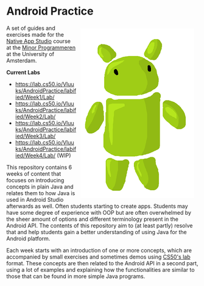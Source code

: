 # Android Practice

<img align="right" src="Misc/robotje.png" style="padding: 10px"> A set of guides and exercises made for the [Native App Studio](https://github.com/uva/app-studio) course at the [Minor Programmeren](http://www.mprog.nl/) at the University of Amsterdam.

**Current Labs**
* https://lab.cs50.io/Vluuks/AndroidPractice/labified/Week1/Lab/
* https://lab.cs50.io/Vluuks/AndroidPractice/labified/Week2/Lab/
* https://lab.cs50.io/Vluuks/AndroidPractice/labified/Week3/Lab/
* https://lab.cs50.io/Vluuks/AndroidPractice/labified/Week4/Lab/ (WIP)

This repository contains 6 weeks of content that focuses on introducing concepts in plain Java and relates them to how Java is used in Android Studio afterwards as well. Often students starting to create apps. Students may have some degree of experience with OOP but are often overwhelmed by the sheer amount of options and different terminology present in the Android API. The contents of this repository aim to (at least partly) resolve that and help students gain a better understanding of using Java for the Android platform.

Each week starts with an introduction of one or more concepts, which are accompanied  by small exercises and sometimes demos using [CS50's lab](https://cs50.readthedocs.io/lab/) format. These concepts are then related to the Android API in a second part, using a lot of examples and explaining how the functionalities are similar to those that can be found in more simple Java programs. 